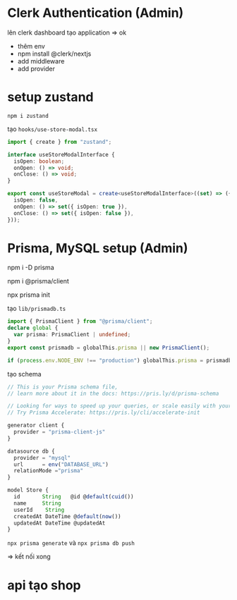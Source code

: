 # Clerk Authentication (Admin)

lên clerk dashboard tạo application => ok

- thêm env
- npm install @clerk/nextjs
- add middleware
- add provider

# setup zustand

`npm i zustand`

tạo `hooks/use-store-modal.tsx`

```ts
import { create } from "zustand";

interface useStoreModalInterface {
  isOpen: boolean;
  onOpen: () => void;
  onClose: () => void;
}

export const useStoreModal = create<useStoreModalInterface>((set) => ({
  isOpen: false,
  onOpen: () => set({ isOpen: true }),
  onClose: () => set({ isOpen: false }),
}));
```

# Prisma, MySQL setup (Admin)

npm i -D prisma

npm i @prisma/client

npx prisma init

tạo `lib/prismadb.ts`

```ts
import { PrismaClient } from "@prisma/client";
declare global {
  var prisma: PrismaClient | undefined;
}
export const prismadb = globalThis.prisma || new PrismaClient();

if (process.env.NODE_ENV !== "production") globalThis.prisma = prismadb;
```

tạo schema

```ts
// This is your Prisma schema file,
// learn more about it in the docs: https://pris.ly/d/prisma-schema

// Looking for ways to speed up your queries, or scale easily with your serverless or edge functions?
// Try Prisma Accelerate: https://pris.ly/cli/accelerate-init

generator client {
  provider = "prisma-client-js"
}

datasource db {
  provider = "mysql"
  url      = env("DATABASE_URL")
  relationMode ="prisma"
}

model Store {
  id       String   @id @default(cuid())
  name     String
  userId    String
  createdAt DateTime @default(now())
  updatedAt DateTime @updatedAt
}
```

`npx prisma generate` và `npx prisma db push`

=> kết nối xong

# api tạo shop
